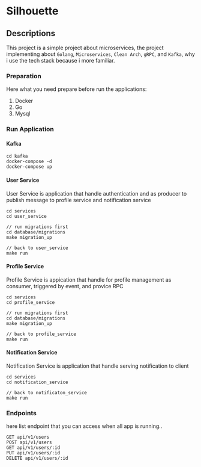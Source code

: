 # Silhouette


## Descriptions
This project is a simple project about microservices, the project implementing about `Golang`, `Microservices`, `Clean Arch`, `gRPC`, and `Kafka`, why i use the tech stack because i more familiar.

### Preparation
Here what you need prepare before run the applications:
1. Docker
2. Go
3. Mysql


### Run Application
#### Kafka
```
cd kafka
docker-compose -d
docker-compose up
```

#### User Service
User Service is application that handle authentication and as producer to publish message to profile service and notification service
```
cd services
cd user_service

// run migrations first
cd database/migrations
make migration_up

// back to user_service
make run

```
#### Profile Service
Profile Service is appication that handle for profile management as consumer, triggered by event, and provice RPC
```
cd services
cd profile_service

// run migrations first
cd database/migrations
make migration_up

// back to profile_service
make run

```

#### Notification Service
Notification Service is application that handle serving notification to client
```
cd services
cd notification_service

// back to notificaton_service
make run

```

### Endpoints
here list endpoint that you can access when all app is running..
```
GET api/v1/users
POST api/v1/users
GET api/v1/users/:id
PUT api/v1/users/:id
DELETE api/v1/users/:id
```
